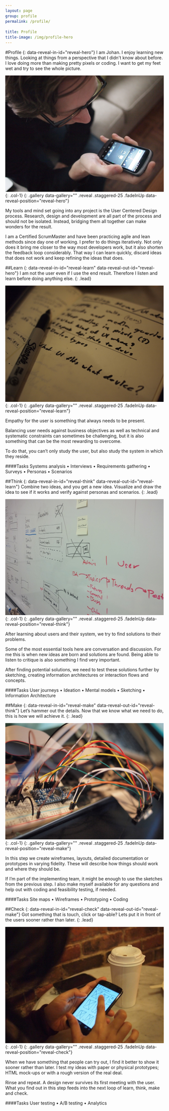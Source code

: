 ```yaml
---
layout: page
group: profile
permalink: /profile/

title: Profile
title-image: /img/profile-hero
---
```


#Profile
{: data-reveal-in-id="reveal-hero"}
I am Johan. I enjoy learning new things. Looking at things from a perspective that I didn't know about before. I love doing more than making pretty pixels or coding. I want to get my feet wet and try to see the whole picture.

[![Me](/img/profile-hero-lg.jpg)](/img/profile-hero-lg@2x.jpg){: .col-1}
{: .gallery data-gallery="" .reveal .staggered-25 .fadeInUp data-reveal-position="reveal-hero"}

My tools and mind set going into any project is the User Centered Design process. Research, design and development are all part of the process and should not be isolated. Instead, bridging them all together can make wonders for the result. 

I am a Certified ScrumMaster and have been practicing agile and lean methods since day one of working. I prefer to do things iteratively. Not only does it bring me closer to the way most developers work, but it also shorten the feedback loop considerably. That way I can learn quickly, discard ideas that does not work and keep refining the ideas that does.

##Learn
{: data-reveal-in-id="reveal-learn" data-reveal-out-id="reveal-hero"}
I am not the user even if I use the end result. Therefore I listen and learn before doing anything else.
{: .lead}

[![Learn](/img/profile-learn-lg.jpg)](/img/profile-learn-lg@2x.jpg){: .col-1}
{: .gallery data-gallery="" .reveal .staggered-25 .fadeInUp data-reveal-position="reveal-learn"}

Empathy for the user is something that always needs to be present. 

Balancing user needs against business objectives as well as technical and systematic constraints can sometimes be challenging, but it is also something that can be the most rewarding to overcome.

To do that, you can’t only study the user, but also study the system in which they reside.

####Tasks
Systems analysis • Interviews • Requirements gathering • Surveys • Personas • Scenarios

##Think
{: data-reveal-in-id="reveal-think" data-reveal-out-id="reveal-learn"}
Combine two ideas, and you get a new idea. Visualize and draw the idea to see if it works and verify against personas and scenarios.
{: .lead}

[![Think](/img/profile-think-lg.jpg)](/img/profile-think-lg@2x.jpg){: .col-1}
{: .gallery data-gallery="" .reveal .staggered-25 .fadeInUp data-reveal-position="reveal-think"}

After learning about users and their system, we try to find solutions to their problems.

Some of the most essential tools here are conversation and discussion. For me this is when new ideas are born and solutions are found. Being able to listen to critique is also something I find very important.

After finding potential solutions, we need to test these solutions further by sketching, creating information architectures or interaction flows and concepts.

####Tasks
User journeys • Ideation • Mental models • Sketching • Information Architecture

##Make
{: data-reveal-in-id="reveal-make" data-reveal-out-id="reveal-think"}
Let’s hammer out the details. Now that we know what we need to do, this is how we will achieve it.
{: .lead}

[![Make](/img/profile-make-lg.jpg)](/img/profile-make-lg@2x.jpg){: .col-1}
{: .gallery data-gallery="" .reveal .staggered-25 .fadeInUp data-reveal-position="reveal-make"}

In this step we create wireframes, layouts, detailed documentation or prototypes in varying fidelity. These will describe how things should work and where they should be.

If I’m part of the implementing team, it might be enough to use the sketches from the previous step. I also make myself available for any 
questions and help out with coding and feasibility testing, if needed. 

####Tasks
Site maps • Wireframes • Prototyping • Coding

##Check
{: data-reveal-in-id="reveal-check" data-reveal-out-id="reveal-make"}
Got something that is touch, click or tap-able? Lets put it in front of the users sooner rather than later.
{: .lead}

[![Check](/img/profile-check-lg.jpg)](/img/profile-check-lg@2x.jpg){: .col-1}
{: .gallery data-gallery="" .reveal .staggered-25 .fadeInUp data-reveal-position="reveal-check"}

When we have something that people can try out, I find it better to show it sooner rather than later. I test my ideas with paper or physical prototypes; HTML mock-ups or with a rough version of the real deal.

Rinse and repeat. A design never survives its first meeting with the user. What you find out in this step feeds into the next loop of learn, think, make and check.

####Tasks
User testing • A/B testing • Analytics